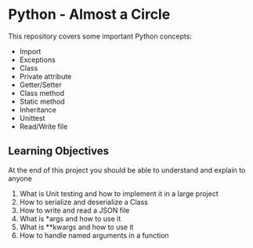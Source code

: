 # Python - Almost a Circle

This repository covers some important Python concepts:
* Import
* Exceptions
* Class
* Private attribute
* Getter/Setter
* Class method
* Static method
* Inheritance
* Unittest
* Read/Write file

## Learning Objectives
At the end of this project you should be able to understand and explain to anyone
1. What is Unit testing and how to implement it in a large project
2. How to serialize and deserialize a Class
3. How to write and read a JSON file
4. What is *args and how to use it
5. What is **kwargs and how to use it
6. How to handle named arguments in a function
